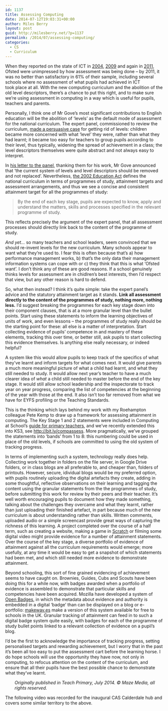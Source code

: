 ```yaml
---
id: 1137
title: Assessing Computing
date: 2014-07-12T19:03:31+00:00
author: Miles Berry
layout: post
guid: http://milesberry.net/?p=1137
permalink: /2014/07/assessing-computing/
categories:
  - CS
  - Curriculum
---
```

When they reported on the state of ICT in [2004](http://www.ofsted.gov.uk/sites/default/files/documents/surveys-and-good-practice/t/The%20impact%20of%20government%20initiatives%20five%20years%20on%20%28PDF%20format%29.pdf), [2009](http://www.ofsted.gov.uk/sites/default/files/documents/surveys-and-good-practice/t/The%20importance%20of%20ICT.pdf) and again in [2011](http://www.ofsted.gov.uk/sites/default/files/documents/surveys-and-good-practice/i/ICT%20in%20schools%202008-2011.pdf), Ofsted were unimpressed by how assessment was being done &#8211; by 2011, it was no better than satisfactory in 61% of their sample, including several schools where no assessment of what pupils had achieved in ICT took place at all. With the new computing curriculum and the abolition of the old level descriptors, there&#8217;s a chance to put this right, and to make sure we&#8217;re using assessment in computing in a way which is useful for pupils, teachers and parents.

Personally, I think one of Mr Gove&#8217;s most significant contributions to English education will be the abolition of &#8216;levels&#8217; as the default mode of assessment for the national curriculum. The expert panel, commissioned to review the curriculum, [made a persuasive case](https://www.gov.uk/government/uploads/system/uploads/attachment_data/file/175439/NCR-Expert_Panel_Report.pdf) for getting rid of levels: children became more concerned with what &#8216;level&#8217; they were, rather than what they had learnt; it became too easy for teachers to group pupils according to their level, thus typically, widening the spread of achievement in a class; the level descriptors themselves were quite abstract and not always easy to interpret.

In [his letter to the panel](http://media.education.gov.uk/assets/files/pdf/l/secretary%20of%20state%20letter%20to%20tim%20oates%20regarding%20the%20national%20curriculum%20review%2011%20june%202012.pdf), thanking them for his work, Mr Gove announced that &#8216;the current system of levels and level descriptors should be removed and not replaced&#8217;. Nevertheless, [the 2002 Education Act](http://www.legislation.gov.uk/ukpga/2002/32/section/87) defines the national curriculum in terms of programmes of study, attainment targets and assessment arrangements, and thus we see a concise and consistent attainment target for all the programmes of study:

> By the end of each key stage, pupils are expected to know, apply and understand the matters, skills and processes specified in the relevant programme of study.

This reflects precisely the argument of the expert panel, that all assessment processes should directly link back to the content of the programme of study.

_And yet&#8230;_ so many teachers and school leaders, seem convinced that we should re-invent levels for the new curriculum. Many schools appear to want what they&#8217;re used to. I fear this is often because that&#8217;s a) how performance management works, b) that&#8217;s the only data their management information systems can cope with or c) they think that this is what &#8216;Ofsted want&#8217;. I don&#8217;t think any of these are good reasons. If a school genuinely thinks levels for assessment are in chidlren&#8217;s best interests, then I&#8217;d respect that view, but any other reason is hard to defend.



So, what then instead? I think it&#8217;s quite simple: take the expert panel&#8217;s advice and the statutory attainment target as it stands. **Link all assessment directly to the content of the programmes of study, nothing more, nothing less.** I&#8217;d suggest breaking the programmes for each key stage down into their component clauses, that is at a more granular level than the bullet points. Start using these statements to inform the learning objectives of units of work, and even lessons &#8211; the programmes of study really should be the starting point for these: all else is a matter of interpretation. Start collecting evidence of pupils&#8217; competence in and mastery of these elements, tracking this over time, or better still, ask pupils to start collecting this evidence themselves. Is anything else really necessary, or indeed helpful?

A system like this would allow pupils to keep track of the specifics of what they&#8217;ve learnt and inform targets for what comes next. It would give parents a much more meaningful picture of what a child had learnt, and what they still needed to study. It would allow next year&#8217;s teacher to have a much clearer idea of _what_ a child still needed to master before the end of the key stage. It would still allow school leadership and the inspectorate to track year on year progress, comparing the list of competencies at the beginning of the year with those at the end. It also isn&#8217;t too far removed from what we have for EYFS profiling or the Teaching Standards.

This is the thinking which lays behind my work with my Roehampton colleague Pete Kemp to draw up a framework for assessing attainment in computing. The Key Stage 1 and 2 statements were included in Computing at School&#8217;s [guide for primary teachers](http://www.computingatschool.org.uk/index.php?id=primary-national-curriculum-guidance), and we&#8217;ve recently extended this into KS3, see <http://bit.ly/compassess>. More pragmatically, we&#8217;ve grouped the statements into &#8216;bands&#8217; from 1 to 8: this numbering could be used in place of the old levels, if schools are committed to using the old system of tracking progress.

In terms of implementing such a system, technology really does help. Collecting work together in folders on the file server, in Google Drive folders, or in class blogs are all preferable to, and cheaper than, folders of printouts. However, secure, idividual blogs would be my preferred option, with pupils routinely uploading the digital artefacts they create, adding in some thoughtful, reflective observations on their learning and tagging the content using the granular statements from the the programmes of study, before submitting this work for review by their peers and their teacher. It&#8217;s well worth encouraging pupils to document how they made something, talking about the challenges they overcame and what they learnt, rather than just uploading their finished artefact, in part because much of the new curriculum is about understanding rather than skills. Written comments, uploaded audio or a simple screencast provide great ways of capturing the richness of this learning. A project completed over the course of a half term, such as creating a website, making a game in [Scratch](http://scratch.mit.edu) or filming some digital video might provide evidence for a number of attainment statements. Over the course of the key stage, a diverse portfolio of evidence of attainment against all the curriculum requirements would emerge; more usefully, at any time it would be easy to get a snapshot of which statements had been met, and which still needed more evidence to demonstrate attainment.

Beyond schooling, this sort of fine grained evidencing of achievement seems to have caught on. Brownies, Guides, Cubs and Scouts have been doing this for a while now, with badges awarded when a portfolio of evidence is assembled to demonstrate that particular skills and competencies have been acquired. Mozilla have developed a system of [Open Badges](http://www.openbadges.org/), in which the metadata about evidence and authority is embedded in a digital &#8216;badge&#8217; than can be displayed on a blog or e-portfolio: [makewav.es](https://www.makewav.es/) make a version of this system available for free to schools in the UK. Granular tracking of attainment can feed in to such a digital badge system quite easily, with badges for each of the programme of study bullet points linked to a relevant collection of evidence on a pupil&#8217;s blog.

I&#8217;d be the first to acknowledge the importance of tracking progress, setting personalised targets and rewarding achievement, but I worry that in the past it&#8217;s been all too easy to put the assessment cart before the learning horse. I do hope schools will use the opportunity they have now, not only in computing, to refocus attention on the content of the curriculum, and ensure that all their pupils have the best possible chance to demonstrate what they&#8217;ve learnt.

<p style="padding-left: 30px;">
  <em>Originally published in Teach Primary, July 2014. © Maze Media, all rights reserved.</em>
</p>

The following video was recorded for the inaugural CAS Calderdale hub and covers some similar territory to the above.